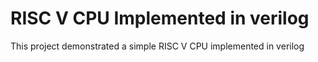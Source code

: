 # RISC V CPU Implemented in verilog

This project demonstrated a simple RISC V CPU implemented in verilog